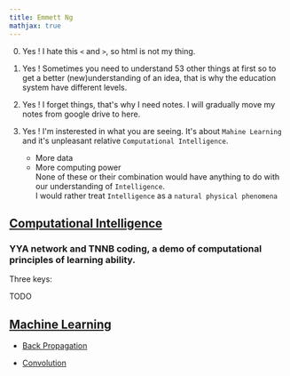 ```yaml
---
title: Emmett Ng
mathjax: true
---
```

0. Yes ! I hate this `<` and `>`, so html is not my thing.

1. Yes ! Sometimes you need to understand 53 other things at first so to get a better (new)understanding of an idea, that is why the education system have different levels.

2. Yes ! I forget things, that's why I need notes. I will gradually move my notes from google drive to here.

3. Yes ! I'm insterested in what you are seeing. It's about `Mahine Learning ` and it's unpleasant relative `Computational Intelligence`.
    - More data
    - More computing power    
  None of these or their combination would have anything to do with our understanding of `Intelligence`.  
  I would rather treat `Intelligence` as a `natural physical phenomena`


## [Computational Intelligence](intelligence/intelligence.md)

### YYA network and TNNB coding, a demo of computational principles of learning ability.

Three keys:

TODO

## [Machine Learning](ml/ml.md)

  - [Back Propagation](ml/bp.md.html)

  - [Convolution](ml/Convolution.md.html)
